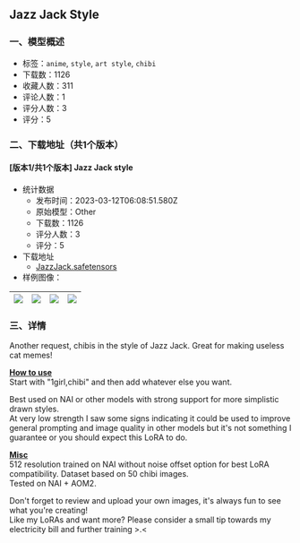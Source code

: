 ## Jazz Jack Style
### 一、模型概述

- 标签：`anime`, `style`, `art style`, `chibi`
- 下载数：1126
- 收藏人数：311
- 评论人数：1
- 评分人数：3
- 评分：5

### 二、下载地址（共1个版本）

#### [版本1/共1个版本] Jazz Jack style

- 统计数据
  - 发布时间：2023-03-12T06:08:51.580Z
  - 原始模型：Other
  - 下载数：1126
  - 评分人数：3
  - 评分：5
- 下载地址
  - [JazzJack.safetensors](https://civitai.com/api/download/models/20778)
- 样例图像：

| <img src="https://image.civitai.com/xG1nkqKTMzGDvpLrqFT7WA/d748a29b-7af1-4fac-f589-30703cd62c00/width=450/219916.jpeg" /> | <img src="https://image.civitai.com/xG1nkqKTMzGDvpLrqFT7WA/9f2562dd-bedd-4875-a23e-0e39aff43100/width=450/219926.jpeg" /> | <img src="https://image.civitai.com/xG1nkqKTMzGDvpLrqFT7WA/2d4b4b33-d018-4406-a4e6-44d5810c5400/width=450/219925.jpeg" /> | <img src="https://image.civitai.com/xG1nkqKTMzGDvpLrqFT7WA/514aae75-af3e-420e-1b5e-59197b000e00/width=450/219924.jpeg" /> |
| ---- | ---- | ---- | ---- |


### 三、详情
<p>Another request, chibis in the style of Jazz Jack. Great for making useless cat memes!</p><p><strong><u>How to use</u></strong><br />Start with "1girl,chibi" and then add whatever else you want.</p><p>Best used on NAI or other models with strong support for more simplistic drawn styles.<br />At very low strength I saw some signs indicating it could be used to improve general prompting and image quality in other models but it's not something I guarantee or you should expect this LoRA to do.</p><p><strong><u>Misc</u></strong><br />512 resolution trained on NAI without noise offset option for best LoRA compatibility. Dataset based on 50 chibi images.<br />Tested on NAI + AOM2.</p><p>Don't forget to review and upload your own images, it's always fun to see what you're creating! <br />Like my LoRAs and want more? Please consider a small tip towards my electricity bill and further training &gt;.&lt;</p>